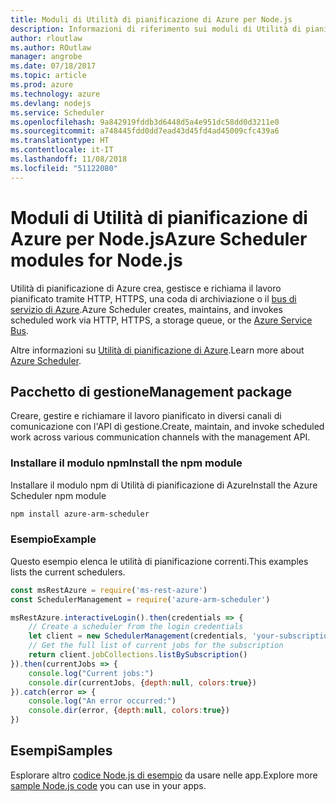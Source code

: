 ```yaml
---
title: Moduli di Utilità di pianificazione di Azure per Node.js
description: Informazioni di riferimento sui moduli di Utilità di pianificazione di Azure per Node.js
author: rloutlaw
ms.author: ROutlaw
manager: angrobe
ms.date: 07/18/2017
ms.topic: article
ms.prod: azure
ms.technology: azure
ms.devlang: nodejs
ms.service: Scheduler
ms.openlocfilehash: 9a842919fddb3d6448d5a4e951dc58dd0d3211e0
ms.sourcegitcommit: a748445fdd0dd7ead43d45fd4ad45009cfc439a6
ms.translationtype: HT
ms.contentlocale: it-IT
ms.lasthandoff: 11/08/2018
ms.locfileid: "51122080"
---
```

# <a name="azure-scheduler-modules-for-nodejs"></a><span data-ttu-id="30146-103">Moduli di Utilità di pianificazione di Azure per Node.js</span><span class="sxs-lookup"><span data-stu-id="30146-103">Azure Scheduler modules for Node.js</span></span>

<span data-ttu-id="30146-104">Utilità di pianificazione di Azure crea, gestisce e richiama il lavoro pianificato tramite HTTP, HTTPS, una coda di archiviazione o il [bus di servizio di Azure](/azure/service-bus-messaging/service-bus-messaging-overview).</span><span class="sxs-lookup"><span data-stu-id="30146-104">Azure Scheduler creates, maintains, and invokes scheduled work via HTTP, HTTPS, a storage queue, or the [Azure Service Bus](/azure/service-bus-messaging/service-bus-messaging-overview).</span></span>

<span data-ttu-id="30146-105">Altre informazioni su [Utilità di pianificazione di Azure](/azure/scheduler/scheduler-intro).</span><span class="sxs-lookup"><span data-stu-id="30146-105">Learn more about [Azure Scheduler](/azure/scheduler/scheduler-intro).</span></span>

## <a name="management-package"></a><span data-ttu-id="30146-106">Pacchetto di gestione</span><span class="sxs-lookup"><span data-stu-id="30146-106">Management package</span></span>

<span data-ttu-id="30146-107">Creare, gestire e richiamare il lavoro pianificato in diversi canali di comunicazione con l'API di gestione.</span><span class="sxs-lookup"><span data-stu-id="30146-107">Create, maintain, and invoke scheduled work across various communication channels with the management API.</span></span>

### <a name="install-the-npm-module"></a><span data-ttu-id="30146-108">Installare il modulo npm</span><span class="sxs-lookup"><span data-stu-id="30146-108">Install the npm module</span></span>

<span data-ttu-id="30146-109">Installare il modulo npm di Utilità di pianificazione di Azure</span><span class="sxs-lookup"><span data-stu-id="30146-109">Install the Azure Scheduler npm module</span></span>

```bash
npm install azure-arm-scheduler
```

### <a name="example"></a><span data-ttu-id="30146-110">Esempio</span><span class="sxs-lookup"><span data-stu-id="30146-110">Example</span></span>

<span data-ttu-id="30146-111">Questo esempio elenca le utilità di pianificazione correnti.</span><span class="sxs-lookup"><span data-stu-id="30146-111">This examples lists the current schedulers.</span></span>

```javascript
const msRestAzure = require('ms-rest-azure')
const SchedulerManagement = require('azure-arm-scheduler')

msRestAzure.interactiveLogin().then(credentials => {
    // Create a scheduler from the login credentials
    let client = new SchedulerManagement(credentials, 'your-subscription-id')
    // Get the full list of current jobs for the subscription
    return client.jobCollections.listBySubscription()
}).then(currentJobs => {
    console.log("Current jobs:")
    console.dir(currentJobs, {depth:null, colors:true})
}).catch(error => {
    console.log("An error occurred:")
    console.dir(error, {depth:null, colors:true})
})
```

## <a name="samples"></a><span data-ttu-id="30146-112">Esempi</span><span class="sxs-lookup"><span data-stu-id="30146-112">Samples</span></span>

<span data-ttu-id="30146-113">Esplorare altro [codice Node.js di esempio](https://azure.microsoft.com/resources/samples/?platform=nodejs) da usare nelle app.</span><span class="sxs-lookup"><span data-stu-id="30146-113">Explore more [sample Node.js code](https://azure.microsoft.com/resources/samples/?platform=nodejs) you can use in your apps.</span></span>
